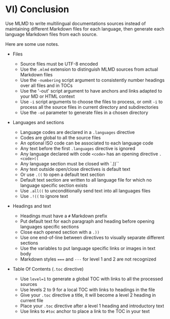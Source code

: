 # VI) Conclusion<A id="a78"></A>

Use MLMD to write multilingual documentations sources instead of maintaining different Markdown
files for each language, then generate each language Markdown files from each source.

Here are some use notes.

- Files
  - Source files must be UTF-8 encoded
  - Use the `.mlmd` extension to distinguish MLMD sources from actual Markdown files
  - Use the `-numbering` script argument to consistently number headings over all files and in TOCs
  - Use the '-out' script argument to have anchors and links adapted to your MD or HTML context
  - Use `-i` script arguments to choose the files to process, or omit `-i` to process all the
    source files in current directory and subdirectories
  - Use the `-od` parameter to generate files in a chosen directory

- Languages and sections
  - Language codes are declared in a `.languages` directive
  - Codes are global to all the source files
  - An optional ISO code can be associated to each language code
  - Any text before the first `.languages` directive is ignored
  - Any language declared with code `<code>` has an opening directive `.<code>((`
  - Any language section must be closed with `.))``
  - Any text outside open/close directives is default text
  - Or use `.((` to open a default text section
  - Default text section are written to all language file for which no language specific section exists
  - Use `.all((` to unconditionally send text into all languages files
  - Use `.!((` to ignore text

- Headings and text
  - Headings must have a `#` Markdown prefix
  - Put default text for each paragraph and heading before opening languages specific sections
  - Close each opened section with a `.))`
  - Use one end-of-line between directives to visually separate different sections
  - Use the variables to put language specific links or images in text body
  - Markdown styles `===` and `---` for level 1 and 2 are not recognized

- Table Of Contents (`.toc` directive)
  - Use `level=1` to generate a global TOC with links to all the processed sources
  - Use levels 2 to 9 for a local TOC with links to headings in the file
  - Give your `.toc` directive a title, it will become a level 2 heading in current file
  - Place your `.toc` directive after a level 1 heading and introductory text
  - Use links to `#toc` anchor to place a link to the TOC in your text

